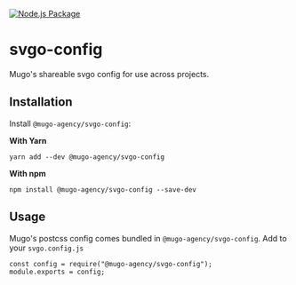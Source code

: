 [![Node.js Package](https://github.com/mugoagency/svgo-config/actions/workflows/npm-publish.yml/badge.svg)](https://github.com/mugoagency/svgo-config/actions/workflows/npm-publish.yml)
# svgo-config

Mugo's shareable svgo config for use across projects.

## Installation 

Install `@mugo-agency/svgo-config`:

**With Yarn**
```
yarn add --dev @mugo-agency/svgo-config
```

**With npm**
```
npm install @mugo-agency/svgo-config --save-dev
```

## Usage
Mugo's postcss config comes bundled in `@mugo-agency/svgo-config`. 
Add to your `svgo.config.js`

```
const config = require("@mugo-agency/svgo-config");
module.exports = config;
```
